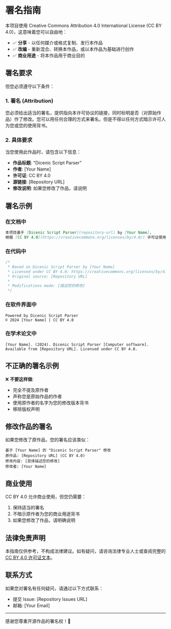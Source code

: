 # 署名指南

本项目使用 Creative Commons Attribution 4.0 International License (CC BY 4.0)，这意味着您可以自由地：

- ✅ **分享** - 以任何媒介或格式复制、发行本作品
- ✅ **改编** - 重新混合、转换本作品，或以本作品为基础进行创作
- ✅ **商业用途** - 将本作品用于商业目的

## 署名要求

但您必须遵守以下条件：

### 1. 署名 (Attribution)

您必须给出适当的署名，提供指向本许可协议的链接，同时标明是否（对原始作品）作了修改。您可以用任何合理的方式来署名，但是不得以任何方式暗示许可人为您或您的使用背书。

### 2. 具体要求

当您使用此作品时，请包含以下信息：

- **作品标题**: "Dicenic Script Parser"
- **作者**: [Your Name]
- **许可证**: CC BY 4.0
- **源链接**: [Repository URL]
- **修改说明**: 如果您修改了作品，请说明

## 署名示例

### 在文档中

```markdown
本项目基于 [Dicenic Script Parser](repository-url) by [Your Name]，
根据 [CC BY 4.0](https://creativecommons.org/licenses/by/4.0/) 许可证使用。
```

### 在代码中

```typescript
/*
 * Based on Dicenic Script Parser by [Your Name]
 * Licensed under CC BY 4.0: https://creativecommons.org/licenses/by/4.0/
 * Original source: [Repository URL]
 * 
 * Modifications made: [描述您的修改]
 */
```

### 在软件界面中

```
Powered by Dicenic Script Parser
© 2024 [Your Name] | CC BY 4.0
```

### 在学术论文中

```
[Your Name]. (2024). Dicenic Script Parser [Computer software]. 
Available from [Repository URL]. Licensed under CC BY 4.0.
```

## 不正确的署名示例

❌ **不要这样做**:
- 完全不提及原作者
- 声称您是原始作品的作者
- 使用原作者的名字为您的修改版本背书
- 移除版权声明

## 修改作品的署名

如果您修改了原作品，您的署名应该类似：

```
基于 [Your Name] 的 "Dicenic Script Parser" 修改
原作品: [Repository URL] (CC BY 4.0)
修改内容: [具体描述您的修改]
修改者: [Your Name]
```

## 商业使用

CC BY 4.0 允许商业使用，但您仍需要：

1. 保持适当的署名
2. 不暗示原作者为您的商业用途背书
3. 如果您修改了作品，请明确说明

## 法律免责声明

本指南仅供参考，不构成法律建议。如有疑问，请咨询法律专业人士或查阅完整的 [CC BY 4.0 许可证文本](https://creativecommons.org/licenses/by/4.0/legalcode)。

## 联系方式

如果您对署名有任何疑问，请通过以下方式联系：

- 提交 Issue: [Repository Issues URL]
- 邮箱: [Your Email]

---

感谢您尊重开源作品的署名权！🙏